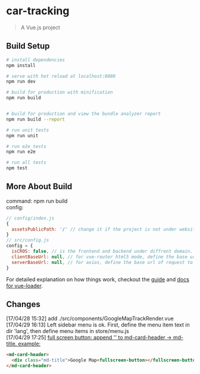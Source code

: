 # car-tracking

> A Vue.js project

## Build Setup

``` bash
# install dependencies
npm install

# serve with hot reload at localhost:8080
npm run dev

# build for production with minification
npm run build


# build for production and view the bundle analyzer report
npm run build --report

# run unit tests
npm run unit

# run e2e tests
npm run e2e

# run all tests
npm test
```
## More About Build
command: npm run build  
config:  
``` js
// config/index.js  
{
  assetsPublicPath: '/' // change it if the project is not under website root
}
// src/config.js
config = {
  isCROS: false, // is the frontend and backend under diffrent domain.
  clientBaseUrl: null, // for vue-router html5 mode, define the base url of frontend
  serverBaseUrl: null, // for axios, define the base url of request to backend
}
```

For detailed explanation on how things work, checkout the [guide](http://vuejs-templates.github.io/webpack/) and [docs for vue-loader](http://vuejs.github.io/vue-loader).

## Changes
[17/04/28 15:32] add ./src/components/GoogleMapTrackRender.vue  
[17/04/29 16:13] Left sidebar menu is ok. First, define the menu item text in   dir 'lang', then define menu items in store/menu.js  
[17/04/29 17:25] <u>full screen button: append '<fullscreen-button></fullscreen-button>' to md-card-header -> md-title. example:</u>
```html
<md-card-header>
  <div class="md-title">Google Map<fullscreen-button></fullscreen-button></div>
</md-card-header>
```
